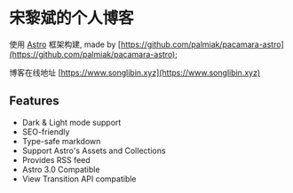 # 宋黎斌的个人博客
使用 [Astro](https://astro.build/) 框架构建, made by [https://github.com/palmiak/pacamara-astro](https://github.com/palmiak/pacamara-astro);

博客在线地址 [https://www.songlibin.xyz](https://www.songlibin.xyz)

## Features
- Dark & Light mode support
- SEO-friendly 
- Type-safe markdown
- Support Astro's Assets and Collections
- Provides RSS feed
- Astro 3.0 Compatible
- View Transition API compatible
